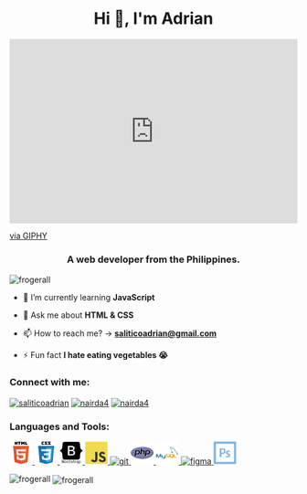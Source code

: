 <h1 align="center">Hi 👋, I'm Adrian</h1>
<div style="width:100%;height:0;padding-bottom:64%;position:relative;"><iframe src="https://giphy.com/embed/L8K62iTDkzGX6" width="100%" height="100%" style="position:absolute" frameBorder="0" class="giphy-embed" allowFullScreen></iframe></div><p><a href="https://giphy.com/gifs/web-development-L8K62iTDkzGX6">via GIPHY</a></p>
<h3 align="center">A web developer from the Philippines.</h3>

<p align="left"> <img src="https://komarev.com/ghpvc/?username=frogerall&label=Profile%20views&color=0e75b6&style=flat" alt="frogerall" /> </p>

- 🌱 I’m currently learning **JavaScript**

- 💬 Ask me about **HTML & CSS**

- 📫 How to reach me? -> **saliticoadrian@gmail.com**

- ⚡ Fun fact **I hate eating vegetables 😭**

<h3 align="left">Connect with me:</h3>
<p align="left">
<a href="https://twitter.com/saliticoadrian" target="blank"><img align="center" src="https://raw.githubusercontent.com/rahuldkjain/github-profile-readme-generator/master/src/images/icons/Social/twitter.svg" alt="saliticoadrian" height="30" width="40" /></a>
<a href="https://linkedin.com/in/nairda4" target="blank"><img align="center" src="https://raw.githubusercontent.com/rahuldkjain/github-profile-readme-generator/master/src/images/icons/Social/linked-in-alt.svg" alt="nairda4" height="30" width="40" /></a>
<a href="https://fb.com/nairda4" target="blank"><img align="center" src="https://raw.githubusercontent.com/rahuldkjain/github-profile-readme-generator/master/src/images/icons/Social/facebook.svg" alt="nairda4" height="30" width="40" /></a>
</p>

<h3 align="left">Languages and Tools:</h3>
<p align="left"> <a href="https://www.w3.org/html/" target="_blank" rel="noreferrer"> <img src="https://raw.githubusercontent.com/devicons/devicon/master/icons/html5/html5-original-wordmark.svg" alt="html5" width="40" height="40"/> </a><a href="https://www.w3schools.com/css/" target="_blank" rel="noreferrer"> <img src="https://raw.githubusercontent.com/devicons/devicon/master/icons/css3/css3-original-wordmark.svg" alt="css3" width="40" height="40"/> </a> <a href="https://getbootstrap.com" target="_blank" rel="noreferrer"> <img src="https://raw.githubusercontent.com/devicons/devicon/master/icons/bootstrap/bootstrap-plain-wordmark.svg" alt="bootstrap" width="40" height="40"/> </a> <a href="https://developer.mozilla.org/en-US/docs/Web/JavaScript" target="_blank" rel="noreferrer"> <img src="https://raw.githubusercontent.com/devicons/devicon/master/icons/javascript/javascript-original.svg" alt="javascript" width="40" height="40"/> </a>  <a href="https://git-scm.com/" target="_blank" rel="noreferrer"> <img src="https://www.vectorlogo.zone/logos/git-scm/git-scm-icon.svg" alt="git" width="40" height="40"/> </a>  <a href="https://www.php.net" target="_blank" rel="noreferrer"> <img src="https://raw.githubusercontent.com/devicons/devicon/master/icons/php/php-original.svg" alt="php" width="40" height="40"/> </a> <a href="https://www.mysql.com/" target="_blank" rel="noreferrer"> <img src="https://raw.githubusercontent.com/devicons/devicon/master/icons/mysql/mysql-original-wordmark.svg" alt="mysql" width="40" height="40"/> </a> <a href="https://www.figma.com/" target="_blank" rel="noreferrer"> <img src="https://www.vectorlogo.zone/logos/figma/figma-icon.svg" alt="figma" width="40" height="40"/> </a><a href="https://www.photoshop.com/en" target="_blank" rel="noreferrer"> <img src="https://raw.githubusercontent.com/devicons/devicon/master/icons/photoshop/photoshop-line.svg" alt="photoshop" width="40" height="40"/> </a> </p>

<p><img align="left" src="https://github-readme-stats.vercel.app/api/top-langs?username=frogerall&show_icons=true&locale=en&layout=compact" alt="frogerall" /></p>

<p>&nbsp;<img align="center" src="https://github-readme-stats.vercel.app/api?username=frogerall&show_icons=true&locale=en" alt="frogerall" /></p>
